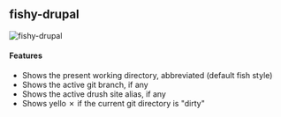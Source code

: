 ## fishy-drupal

![fishy-drupal](https://raw.github.com/greggles/fishy-drupal/master/drups-fish-theme.png)

#### Features

* Shows the present working directory, abbreviated (default fish style)
* Shows the active git branch, if any
* Shows the active drush site alias, if any
* Shows yello ✗ if the current git directory is "dirty"


